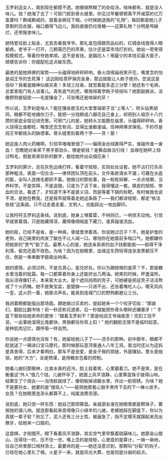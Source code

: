 玉罗刹这女人，我到现在都摸不透。她像锅熬糊了的杂烩汤，啥味都有，就是没人味儿。钱？她海了去了！可抠门抠到骨头缝里。你见过早餐顿顿离不开咸菜的亿万富婆吗？齁咸齁咸的，就着金碗往下咽。小时候她送我的“礼物”，每回都是她儿子穿剩的旧衣服，袖口磨得飞边儿，我妈直接扔垃圾桶——这算礼物？分明是甩破烂，还带施舍味儿。

她特爱往脸上贴金，尤其去看我爷爷。那礼盒包得跟贡品似的，红绸金线晃得人眼都疼。老爷子一打开，几颗蔫巴巴的苹果，估计还是菜市场打折的。她站一旁笑得假模假式，等着你夸她孝顺。这不是省钱，是膈应人！用最少的本钱买最大面子，顺便告诉你：你就配吃这点破东西。

最绝的是她拜佛的架势——头磕得地砖砰砰响，香火烧得庙祝笑开花，嘴里念的怕是阎王爷的生死簿！ 这边刚给菩萨捐完金身，那边就能让人断子绝孙。您说这是信仰？我看是跟神仙做买卖！多烧三炷香，就觉着能多造三分孽！她还有个毛病，总爱拿衙门有人说事儿。真有底气的虎，哪用得着学耗子吱吱叫？她那副做派，活像野狗披貂皮——毛是镶金了，可张嘴还是啃屎的牙！

所以说，玉罗刹是啥人？能在镶金嵌玉的大堂里端架子当“上等人”，转头钻黑胡同，眼都不眨地捅你刀子。能把一分钱掰成八瓣花自己身上，却把别人祖宗十八代攒的家底全惦记进兜里。可邪门儿的是，她转头又能跪在庙里，头磕得砰砰响，香火烧得比谁都旺，嘴里还念念有词，显得比谁都虔诚。信神拜佛求保佑，干的尽是阎王爷都摇头的缺德事。骨头缝里刻着两个字——贪！狠！

她这座人肉火药桶啊，引信早嗤嗤冒烟了——偏用金丝绒裹得严实，谁碰炸谁一身血！ 您瞧她对亲弟下黑手那劲头，哪是偷钱？是撕血脉当引线！ 血缘在她秤上轻过鸭毛，倒是弟弟存折的数字，能给她炸出朵烟花来！

玉罗刹的算计，总在灰色边缘打转，看着守规矩，实则处处设套。她不沾打打杀杀那种粗活，表面一切合法——律师团队顶在前头，文件条款滴水不漏；可藏在水底的脏，全叫人连根毛都抓不着。她做过的那些事，我一桩桩拆解、一点点咀嚼，当养料学。不是崇拜，不是追随，只是为了活下来，我得懂这一套。换皮的规矩、带血的合法，看透了，才知道干净不是褒义词，而是等着下锅的标靶。有时候我也说不清，是她在教我，还是我早就等着走她这条路了——我们都讲规矩，都走“依法依规”这条路。只不过走着走着，文明人，也能踩出一地血脚印。

让我捋捋玉罗刹这条线。说到底，她身上埋着雷，不响则已，一响惊天动地。引信早就冒着烟，只是她藏得深，藏得像绸缎底下藏刀，谁真碰谁流血。

她的抠，已经不是省，是一种病，骨缝里渗着吝。你说她过日子？不，她是护食的老狗，自己碗里的肉发了酸也不让人闻一口。哪怕你在她面前多喘口气，她都嫌你把她家的“贵气”偷了去。最寒人心的是，她连亲弟弟的血汗钱都能偷——偷得干净利落，偷完还面不改色。为啥？因为在她眼里，血缘这东西轻得连张发票都压不住，倒是一串串数字能砸出响来。

她的感情，必须过秤。不是兑真心，是兑好处。你以为跟她喝的是茶？不，那是糖水里泡着的砒霜，每一口都算着你身上还能挤出几两油。她笑的时候，杯盏温热，指尖凉得像钉子。本来家大业大，是个遮风挡雨的壳子，可她硬是把这壳子活活熬成了个火药桶。她不是聚宝盆，是貔貅——只进不出，还张着嘴吃人心。哪天风向一歪，这火药一着，她那点声名，能臭到连城门口的野狗都避让三分。

我闭着眼都能描出那场面。跟她做过买卖的，提起她来一个个咬牙切齿：“那娘们，翻脸比翻书快！前一秒还称兄道弟，后一秒就能把你骨头嚼碎还嫌塞牙！” 手底下那些给她卖命的更惨：“跟着玉罗刹干？那是给阎王爷端夜壶！克扣工钱不说，一出事她溜得比鬼都快，黑锅都往你背上扣！” 她的翻脸无情不是临时起意，是种肌肉记忆，跟呼吸一样自然。

你说她一点感情也没有？有，她留给她儿子了——烫手的那种。初中那年，眼都不眨就送了一辆进口宝马摩托，那时候那玩意顶普通人八年工资。我当时还以为这妈是真舍得，后来才看明白，那车不是宠爱，是金子做的锁链，外面镶钻，里头是枷锁。她的“大方”，全是预谋，是用糖衣包着的控制。

她看儿媳妇那眼神，比查水表的还冷。脸上挂着笑，心里磨着刀。她不是笑，是在衡量这“外人”值几个钱。儿媳怀孕了，她面上风平浪静，心里算盘珠子拨得山响。结果生了个闺女——当场脸就绿了，像铜板掉进酸水里，炸出一脸铜锈。为啥？她不是要孙女，她要的是“接班人”——能把她那套心狠手黑传下去的下一棒火炬手。女孩？在她眼里连添头都算不上，纯属浪费资源。

说到底，她只信一样东西：她自己那把算盘。亲戚朋友谁在她眼里都是颗珠子，要按她的谱儿响。就连那看起来乖得像只小绵羊的儿媳，老被她踩在脚底下，你以为真就一辈子软？别忘了，泥人还有三分土性，被逼急了，指不定哪天就蹿起来亮出獠牙，给她来一口狠的。

这盘棋，才刚摆开。眼下看着风平浪静，其实空气里早飘着硫磺味儿。她那金山银山，压得住一时，压不住一世。嘴上念的是规矩，心里盘的是算计，一锹一锹地，往自己命里那口棺材添土。最要命的是——她还没意识到，那颗叫“分裂”的钩子，已经在她心里扎了根。火星子一来，就是风光大葬，也是彻底分崩的起点。
